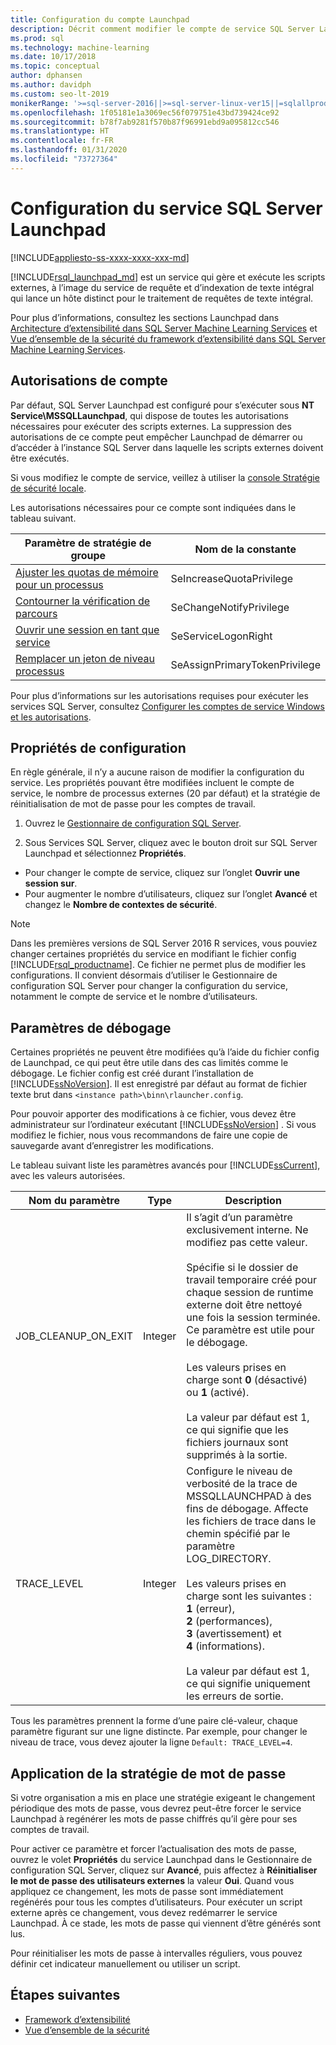 ```yaml
---
title: Configuration du compte Launchpad
description: Décrit comment modifier le compte de service SQL Server Launchpad utilisé pour l’exécution de scripts externes sur SQL Server.
ms.prod: sql
ms.technology: machine-learning
ms.date: 10/17/2018
ms.topic: conceptual
author: dphansen
ms.author: davidph
ms.custom: seo-lt-2019
monikerRange: '>=sql-server-2016||>=sql-server-linux-ver15||=sqlallproducts-allversions'
ms.openlocfilehash: 1f05181e1a3069ec56f079751e43bd739424ce92
ms.sourcegitcommit: b78f7ab9281f570b87f96991ebd9a095812cc546
ms.translationtype: HT
ms.contentlocale: fr-FR
ms.lasthandoff: 01/31/2020
ms.locfileid: "73727364"
---
```

# <a name="sql-server-launchpad-service-configuration"></a>Configuration du service SQL Server Launchpad
[!INCLUDE[appliesto-ss-xxxx-xxxx-xxx-md](../../includes/appliesto-ss-xxxx-xxxx-xxx-md.md)]

[!INCLUDE[rsql_launchpad_md](../../includes/rsql-launchpad-md.md)] est un service qui gère et exécute les scripts externes, à l’image du service de requête et d’indexation de texte intégral qui lance un hôte distinct pour le traitement de requêtes de texte intégral.

Pour plus d’informations, consultez les sections Launchpad dans [Architecture d’extensibilité dans SQL Server Machine Learning Services](../../advanced-analytics/concepts/extensibility-framework.md#launchpad) et [Vue d’ensemble de la sécurité du framework d’extensibilité dans SQL Server Machine Learning Services](../../advanced-analytics/concepts/security.md#launchpad).

## <a name="account-permissions"></a>Autorisations de compte

Par défaut, SQL Server Launchpad est configuré pour s’exécuter sous **NT Service\MSSQLLaunchpad**, qui dispose de toutes les autorisations nécessaires pour exécuter des scripts externes. La suppression des autorisations de ce compte peut empêcher Launchpad de démarrer ou d’accéder à l’instance SQL Server dans laquelle les scripts externes doivent être exécutés.

Si vous modifiez le compte de service, veillez à utiliser la [console Stratégie de sécurité locale](https://docs.microsoft.com/windows/security/threat-protection/security-policy-settings/how-to-configure-security-policy-settings).

Les autorisations nécessaires pour ce compte sont indiquées dans le tableau suivant.

| Paramètre de stratégie de groupe | Nom de la constante |
|----------------------|---------------|
| [Ajuster les quotas de mémoire pour un processus](https://docs.microsoft.com/windows/security/threat-protection/security-policy-settings/adjust-memory-quotas-for-a-process) | SeIncreaseQuotaPrivilege | 
| [Contourner la vérification de parcours](https://docs.microsoft.com/windows/security/threat-protection/security-policy-settings/bypass-traverse-checking) | SeChangeNotifyPrivilege | 
| [Ouvrir une session en tant que service](https://docs.microsoft.com/windows/security/threat-protection/security-policy-settings/log-on-as-a-service) | SeServiceLogonRight | 
| [Remplacer un jeton de niveau processus](https://docs.microsoft.com/windows/security/threat-protection/security-policy-settings/replace-a-process-level-token) | SeAssignPrimaryTokenPrivilege | 

Pour plus d’informations sur les autorisations requises pour exécuter les services SQL Server, consultez [Configurer les comptes de service Windows et les autorisations](../../database-engine/configure-windows/configure-windows-service-accounts-and-permissions.md).

<a name="bkmk_ChangingConfig"></a> 

## <a name="configuration-properties"></a>Propriétés de configuration

En règle générale, il n’y a aucune raison de modifier la configuration du service. Les propriétés pouvant être modifiées incluent le compte de service, le nombre de processus externes (20 par défaut) et la stratégie de réinitialisation de mot de passe pour les comptes de travail.

1. Ouvrez le [Gestionnaire de configuration SQL Server](../../relational-databases/sql-server-configuration-manager.md).

2. Sous Services SQL Server, cliquez avec le bouton droit sur SQL Server Launchpad et sélectionnez **Propriétés**.
  + Pour changer le compte de service, cliquez sur l’onglet **Ouvrir une session sur**.
  + Pour augmenter le nombre d’utilisateurs, cliquez sur l’onglet **Avancé** et changez le **Nombre de contextes de sécurité**.

> [!Note]
> Dans les premières versions de SQL Server 2016 R services, vous pouviez changer certaines propriétés du service en modifiant le fichier config [!INCLUDE[rsql_productname](../../includes/rsql-productname-md.md)]. Ce fichier ne permet plus de modifier les configurations. Il convient désormais d’utiliser le Gestionnaire de configuration SQL Server pour changer la configuration du service, notamment le compte de service et le nombre d’utilisateurs.

## <a name="debug-settings"></a>Paramètres de débogage

Certaines propriétés ne peuvent être modifiées qu’à l’aide du fichier config de Launchpad, ce qui peut être utile dans des cas limités comme le débogage. Le fichier config est créé durant l’installation de [!INCLUDE[ssNoVersion](../../includes/ssnoversion-md.md)]. Il est enregistré par défaut au format de fichier texte brut dans `<instance path>\binn\rlauncher.config`.

Pour pouvoir apporter des modifications à ce fichier, vous devez être administrateur sur l’ordinateur exécutant [!INCLUDE[ssNoVersion](../../includes/ssnoversion-md.md)] . Si vous modifiez le fichier, nous vous recommandons de faire une copie de sauvegarde avant d’enregistrer les modifications.

Le tableau suivant liste les paramètres avancés pour [!INCLUDE[ssCurrent](../../includes/sscurrent-md.md)], avec les valeurs autorisées.

|**Nom du paramètre**|**Type**|**Description**|
|----|----|----|
|JOB\_CLEANUP\_ON\_EXIT|Integer |Il s’agit d’un paramètre exclusivement interne. Ne modifiez pas cette valeur. </br></br>Spécifie si le dossier de travail temporaire créé pour chaque session de runtime externe doit être nettoyé une fois la session terminée. Ce paramètre est utile pour le débogage. </br></br>Les valeurs prises en charge sont **0** (désactivé) ou **1** (activé). </br></br>La valeur par défaut est 1, ce qui signifie que les fichiers journaux sont supprimés à la sortie.|
|TRACE\_LEVEL|Integer |Configure le niveau de verbosité de la trace de MSSQLLAUNCHPAD à des fins de débogage. Affecte les fichiers de trace dans le chemin spécifié par le paramètre LOG_DIRECTORY. </br></br>Les valeurs prises en charge sont les suivantes : **1** (erreur), **2** (performances), **3** (avertissement) et **4** (informations). </br></br>La valeur par défaut est 1, ce qui signifie uniquement les erreurs de sortie.|

Tous les paramètres prennent la forme d’une paire clé-valeur, chaque paramètre figurant sur une ligne distincte. Par exemple, pour changer le niveau de trace, vous devez ajouter la ligne `Default: TRACE_LEVEL=4`.

<a name="bkmk_EnforcePolicy"></a>

## <a name="enforcing-password-policy"></a>Application de la stratégie de mot de passe

Si votre organisation a mis en place une stratégie exigeant le changement périodique des mots de passe, vous devrez peut-être forcer le service Launchpad à regénérer les mots de passe chiffrés qu’il gère pour ses comptes de travail.

Pour activer ce paramètre et forcer l’actualisation des mots de passe, ouvrez le volet **Propriétés** du service Launchpad dans le Gestionnaire de configuration SQL Server, cliquez sur **Avancé**, puis affectez à **Réinitialiser le mot de passe des utilisateurs externes** la valeur **Oui**. Quand vous appliquez ce changement, les mots de passe sont immédiatement regénérés pour tous les comptes d’utilisateurs. Pour exécuter un script externe après ce changement, vous devez redémarrer le service Launchpad. À ce stade, les mots de passe qui viennent d’être générés sont lus.

Pour réinitialiser les mots de passe à intervalles réguliers, vous pouvez définir cet indicateur manuellement ou utiliser un script.

## <a name="next-steps"></a>Étapes suivantes

+ [Framework d’extensibilité](../concepts/extensibility-framework.md)
+ [Vue d’ensemble de la sécurité](../concepts/security.md)
